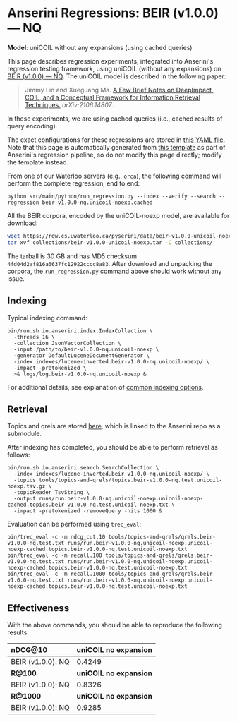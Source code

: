 # Anserini Regressions: BEIR (v1.0.0) &mdash; NQ

**Model**: uniCOIL without any expansions (using cached queries)

This page describes regression experiments, integrated into Anserini's regression testing framework, using uniCOIL (without any expansions) on [BEIR (v1.0.0) &mdash; NQ](http://beir.ai/).
The uniCOIL model is described in the following paper:

> Jimmy Lin and Xueguang Ma. [A Few Brief Notes on DeepImpact, COIL, and a Conceptual Framework for Information Retrieval Techniques.](https://arxiv.org/abs/2106.14807) _arXiv:2106.14807_.

In these experiments, we are using cached queries (i.e., cached results of query encoding).

The exact configurations for these regressions are stored in [this YAML file](../../src/main/resources/regression/beir-v1.0.0-nq.unicoil-noexp.cached.yaml).
Note that this page is automatically generated from [this template](../../src/main/resources/docgen/templates/beir-v1.0.0-nq.unicoil-noexp.cached.template) as part of Anserini's regression pipeline, so do not modify this page directly; modify the template instead.

From one of our Waterloo servers (e.g., `orca`), the following command will perform the complete regression, end to end:

```
python src/main/python/run_regression.py --index --verify --search --regression beir-v1.0.0-nq.unicoil-noexp.cached
```

All the BEIR corpora, encoded by the uniCOIL-noexp model, are available for download:

```bash
wget https://rgw.cs.uwaterloo.ca/pyserini/data/beir-v1.0.0-unicoil-noexp.tar -P collections/
tar xvf collections/beir-v1.0.0-unicoil-noexp.tar -C collections/
```

The tarball is 30 GB and has MD5 checksum `4fd04d2af816a6637fc12922cccc8a83`.
After download and unpacking the corpora, the `run_regression.py` command above should work without any issue.

## Indexing

Typical indexing command:

```
bin/run.sh io.anserini.index.IndexCollection \
  -threads 16 \
  -collection JsonVectorCollection \
  -input /path/to/beir-v1.0.0-nq.unicoil-noexp \
  -generator DefaultLuceneDocumentGenerator \
  -index indexes/lucene-inverted.beir-v1.0.0-nq.unicoil-noexp/ \
  -impact -pretokenized \
  >& logs/log.beir-v1.0.0-nq.unicoil-noexp &
```

For additional details, see explanation of [common indexing options](../../docs/common-indexing-options.md).

## Retrieval

Topics and qrels are stored [here](https://github.com/castorini/anserini-tools/tree/master/topics-and-qrels), which is linked to the Anserini repo as a submodule.

After indexing has completed, you should be able to perform retrieval as follows:

```
bin/run.sh io.anserini.search.SearchCollection \
  -index indexes/lucene-inverted.beir-v1.0.0-nq.unicoil-noexp/ \
  -topics tools/topics-and-qrels/topics.beir-v1.0.0-nq.test.unicoil-noexp.tsv.gz \
  -topicReader TsvString \
  -output runs/run.beir-v1.0.0-nq.unicoil-noexp.unicoil-noexp-cached.topics.beir-v1.0.0-nq.test.unicoil-noexp.txt \
  -impact -pretokenized -removeQuery -hits 1000 &
```

Evaluation can be performed using `trec_eval`:

```
bin/trec_eval -c -m ndcg_cut.10 tools/topics-and-qrels/qrels.beir-v1.0.0-nq.test.txt runs/run.beir-v1.0.0-nq.unicoil-noexp.unicoil-noexp-cached.topics.beir-v1.0.0-nq.test.unicoil-noexp.txt
bin/trec_eval -c -m recall.100 tools/topics-and-qrels/qrels.beir-v1.0.0-nq.test.txt runs/run.beir-v1.0.0-nq.unicoil-noexp.unicoil-noexp-cached.topics.beir-v1.0.0-nq.test.unicoil-noexp.txt
bin/trec_eval -c -m recall.1000 tools/topics-and-qrels/qrels.beir-v1.0.0-nq.test.txt runs/run.beir-v1.0.0-nq.unicoil-noexp.unicoil-noexp-cached.topics.beir-v1.0.0-nq.test.unicoil-noexp.txt
```

## Effectiveness

With the above commands, you should be able to reproduce the following results:

| **nDCG@10**                                                                                                  | **uniCOIL no expansion**|
|:-------------------------------------------------------------------------------------------------------------|-------------------------|
| BEIR (v1.0.0): NQ                                                                                            | 0.4249                  |
| **R@100**                                                                                                    | **uniCOIL no expansion**|
| BEIR (v1.0.0): NQ                                                                                            | 0.8326                  |
| **R@1000**                                                                                                   | **uniCOIL no expansion**|
| BEIR (v1.0.0): NQ                                                                                            | 0.9285                  |
